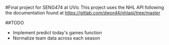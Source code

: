 #Final project for SENG474 at UVic
This project uses the NHL API following the documentation found at https://gitlab.com/dword4/nhlapi/tree/master

##TODO
- Implement predict today's games function
- Normalize team data across each season